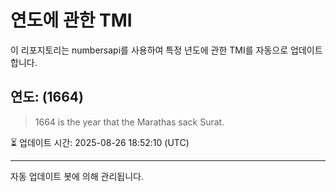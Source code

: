 
# 연도에 관한 TMI

이 리포지토리는 numbersapi를 사용하여 특정 년도에 관한 TMI를 자동으로 업데이트합니다.

## 연도: (1664)
> 1664 is the year that the Marathas sack Surat.

⏳ 업데이트 시간: 2025-08-26 18:52:10 (UTC)

---
자동 업데이트 봇에 의해 관리됩니다.
